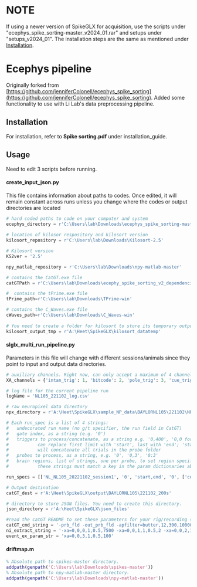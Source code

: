 # NOTE
If using a newer version of SpikeGLX for acquisition, use the scripts under "ecephys_spike_sorting-master_v2024_01.rar" and setups under "setups_v2024_01". The installation steps are the same as mentioned under [Installation](#installation). 

# Ecephys pipeline
Originally forked from [https://github.com/jenniferColonell/ecephys_spike_sorting](https://github.com/jenniferColonell/ecephys_spike_sorting). Added some functionality to use with Li Lab's data preprocessing pipeline.  

## Installation

For installation, refer to **Spike sorting.pdf** under installation_guide.

## Usage
Need to edit 3 scripts before running. 
#### create_input_json.py
This file contains information about paths to codes. Once edited, it will remain constant across runs unless you change where the codes or output directories are located
```python
# hard coded paths to code on your computer and system
ecephys_directory = r'C:\Users\lab\Downloads\ecephys_spike_sorting-master_v2\ecephys_spike_sorting'
    
# location of kilosor respository and kilosort version
kilosort_repository = r'C:\Users\lab\Downloads\Kilosort-2.5'

# Kilosort version
KS2ver = '2.5'

npy_matlab_repository = r'C:\Users\lab\Downloads\npy-matlab-master'

# contains the CatGT.exe file
catGTPath = r'C:\Users\lab\Downloads\ecephy_spike_sorting_v2_dependencies\CatGT-Win'

#  contains the tPrime.exe file
tPrime_path=r'C:\Users\lab\Downloads\TPrime-win'

# contains the C_Waves.exe file
cWaves_path=r'C:\Users\lab\Downloads\C_Waves-win'
        
# You need to create a folder for kilosort to store its temporary output and specify it’s path
kilosort_output_tmp = r'A:\Heet\SpikeGLX\kilosort_datatemp'       
```
#### slglx_multi_run_pipeline.py
Parameters in this file will change with different sessions/animals since they point to input and output data directories.
```python
# auxiliary channels. Right now, can only accept a maximum of 4 channels mentioned below
XA_channels = {'intan_trig': 1, 'bitcode': 2, 'pole_trig': 3, 'cue_trig': 4}

# log file for the current pipeline run
logName = 'NL105_221102_log.csv'

# raw neuropixel data directory
npx_directory = r'A:\Heet\SpikeGLX\sample_NP_data\BAYLORNL105\221102\NP'

# Each run_spec is a list of 4 strings:
#   undecorated run name (no g/t specifier, the run field in CatGT)
#   gate index, as a string (e.g. '0')
#   triggers to process/concatenate, as a string e.g. '0,400', '0,0 for a single file
#           can replace first limit with 'start', last with 'end'; 'start,end'
#           will concatenate all trials in the probe folder
#   probes to process, as a string, e.g. '0', '0,3', '0:3'
#   brain regions, list of strings, one per probe, to set region specific params
#           these strings must match a key in the param dictionaries above.

run_specs = [['NL_NL105_20221102_session1', '0', 'start,end', '0', ['cortex']]]

# Output destination
catGT_dest = r'A:\Heet\SpikeGLX\output\BAYLORNL105\221102_200s'

# directory to store JSON files. You need to create this directory. 
json_directory = r'A:\Heet\SpikeGLX\json_files' 

#read the catGT README to set these parameters for your rig/recording setup
catGT_cmd_string = '-prb_fld -out_prb_fld -apfilter=butter,12,300,10000 -lffilter=butter,12,1,500 -gfix=0.5,0.20,0.02 '
ni_extract_string = '-xa=0,0,0,1,0.5,7500 -xa=0,0,1,1,0.5,2 -xa=0,0,2,1,0.5,1300 -xa=0,0,3,1,0.5,100 -xd=0,0,8,0,500'
event_ex_param_str = 'xa=0,0,3,1,0.5,100'
```

#### driftmap.m
```matlab
% Absolute path to spikes-master directory.
addpath(genpath('C:\Users\lab\Downloads\spikes-master'))
% Absolute path to npy-matlab-master directory.
addpath(genpath('C:\Users\lab\Downloads\npy-matlab-master'))

```
